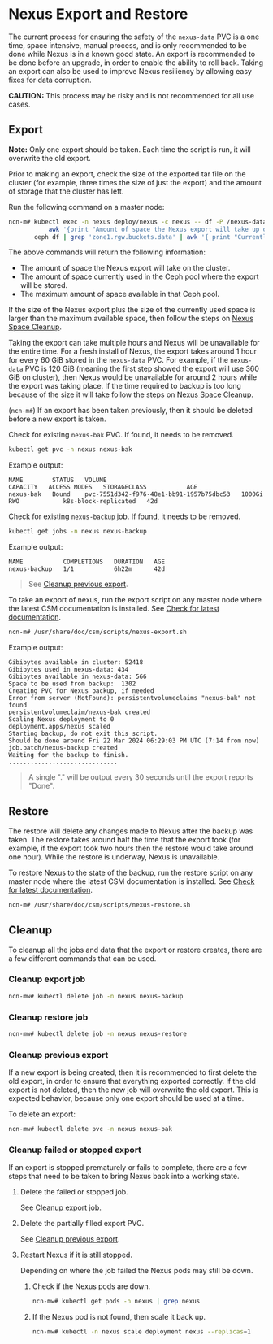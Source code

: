 # Nexus Export and Restore

The current process for ensuring the safety of the `nexus-data` PVC is a one time, space intensive, manual process, and is only recommended to be done while Nexus is
in a known good state. An export is recommended to be done before an upgrade, in order to enable the ability to roll back. Taking an export can also be used to improve
Nexus resiliency by allowing easy fixes for data corruption.

**CAUTION:** This process may be risky and is not recommended for all use cases.

## Export

**Note:** Only one export should be taken. Each time the script is run, it will overwrite the old export.

Prior to making an export, check the size of the exported tar file on the cluster (for example, three times the size of just the export) and the amount of storage
that the cluster has left.

Run the following command on a master node:

```bash
ncn-m# kubectl exec -n nexus deploy/nexus -c nexus -- df -P /nexus-data | grep '/nexus-data' |
           awk '{print "Amount of space the Nexus export will take up on cluster: "(($3 * 3)/1048576)" GiB";}' &&
       ceph df | grep 'zone1.rgw.buckets.data' | awk '{ print "Currently used: " $7 $8 ", Max Available " $10 $11;}'
```

The above commands will return the following information:

- The amount of space the Nexus export will take on the cluster.
- The amount of space currently used in the Ceph pool where the export will be stored.
- The maximum amount of space available in that Ceph pool.

If the size of the Nexus export plus the size of the currently used space is larger than the maximum available space,
then follow the steps on [Nexus Space Cleanup](Nexus_Space_Cleanup.md).

Taking the export can take multiple hours and Nexus will be unavailable for the entire time. For a fresh install of Nexus, the export takes around
1 hour for every 60 GiB stored in the `nexus-data` PVC. For example, if the `nexus-data` PVC is 120 GiB (meaning the first step showed the export will
use 360 GiB on cluster), then Nexus would be unavailable for around 2 hours while the export was taking place. If the time required to backup is too long
because of the size it will take follow the steps on [Nexus Space Cleanup](Nexus_Space_Cleanup.md).

(`ncn-m#`) If an export has been taken previously, then it should be deleted before a new export is taken.

Check for existing `nexus-bak` PVC. If found, it needs to be removed.

```bash
kubectl get pvc -n nexus nexus-bak
```

Example output:

```text
NAME        STATUS   VOLUME                                     CAPACITY   ACCESS MODES   STORAGECLASS           AGE
nexus-bak   Bound    pvc-7551d342-f976-48e1-bb91-1957b75dbc53   1000Gi     RWO            k8s-block-replicated   42d
```

Check for existing `nexus-backup` job. If found, it needs to be removed.

```bash
kubectl get jobs -n nexus nexus-backup
```

Example output:

```text
NAME           COMPLETIONS   DURATION   AGE
nexus-backup   1/1           6h22m      42d
```

> See [Cleanup previous export](#cleanup-previous-export).

To take an export of nexus, run the export script on any master node where the latest CSM documentation is installed. See
[Check for latest documentation](../../update_product_stream/index.md#check-for-latest-documentation).

```bash
ncn-m# /usr/share/doc/csm/scripts/nexus-export.sh
```

Example output:

```text
Gibibytes available in cluster: 52418
Gibibytes used in nexus-data: 434
Gibibytes available in nexus-data: 566
Space to be used from backup:  1302
Creating PVC for Nexus backup, if needed
Error from server (NotFound): persistentvolumeclaims "nexus-bak" not found
persistentvolumeclaim/nexus-bak created
Scaling Nexus deployment to 0
deployment.apps/nexus scaled
Starting backup, do not exit this script.
Should be done around Fri 22 Mar 2024 06:29:03 PM UTC (7:14 from now)
job.batch/nexus-backup created
Waiting for the backup to finish.
..............................
```

> A single "." will be output every 30 seconds until the export reports "Done".

## Restore

The restore will delete any changes made to Nexus after the backup was taken. The restore takes around half the time that the export took
(for example, if the export took two hours then the restore would take around one hour). While the restore is underway, Nexus is unavailable.

To restore Nexus to the state of the backup, run the restore script on any master node where the latest CSM documentation is installed. See
[Check for latest documentation](../../update_product_stream/index.md#check-for-latest-documentation).

```bash
ncn-m# /usr/share/doc/csm/scripts/nexus-restore.sh
```

## Cleanup

To cleanup all the jobs and data that the export or restore creates, there are a few different commands that can be used.

### Cleanup export job

```bash
ncn-mw# kubectl delete job -n nexus nexus-backup
```

### Cleanup restore job

```bash
ncn-mw# kubectl delete job -n nexus nexus-restore
```

### Cleanup previous export

If a new export is being created, then it is recommended to first delete the old export, in order to ensure that everything exported correctly.
If the old export is not deleted, then the new job will overwrite the old export. This is expected behavior, because only one export should be used at a time.

To delete an export:

```bash
ncn-mw# kubectl delete pvc -n nexus nexus-bak
```

### Cleanup failed or stopped export

If an export is stopped prematurely or fails to complete, there are a few steps that need to be taken to bring Nexus back into a working state.

1. Delete the failed or stopped job.

    See [Cleanup export job](#cleanup-export-job).

1. Delete the partially filled export PVC.

    See [Cleanup previous export](#cleanup-previous-export).

1. Restart Nexus if it is still stopped.

    Depending on where the job failed the Nexus pods may still be down.

    1. Check if the Nexus pods are down.

        ```bash
        ncn-mw# kubectl get pods -n nexus | grep nexus
        ```

    1. If the Nexus pod is not found, then scale it back up.

        ```bash
        ncn-mw# kubectl -n nexus scale deployment nexus --replicas=1
        ```
